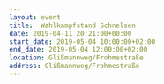 ```yaml
---
layout: event
title:  Wahlkampfstand Schnelsen
date: 2019-04-11 20:21:00+00:00
start_date: 2019-05-04 10:00:00+02:00
end_date: 2019-05-04 12:00:00+02:00
location: Glißmannweg/Frohmestraße
address: Glißmannweg/Frohmestraße
---
```

